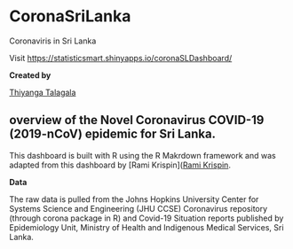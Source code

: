 # CoronaSriLanka
Coronaviris in Sri Lanka

Visit https://statisticsmart.shinyapps.io/coronaSLDashboard/


**Created by**

[Thiyanga Talagala](https://thiyanga.netlify.com/)


## overview of the Novel Coronavirus COVID-19 (2019-nCoV) epidemic for Sri Lanka. 

This dashboard is built with R using the R Makrdown framework and was adapted from this dashboard by [Rami Krispin]([Rami Krispin](https://www.linkedin.com/in/rami-krispin/).


**Data**

The raw data is pulled from the Johns Hopkins University Center for Systems Science and Engineering (JHU CCSE) Coronavirus repository (through corona package in R) and Covid-19 Situation reports published by Epidemiology Unit, Ministry of Health and Indigenous Medical Services, Sri Lanka.
